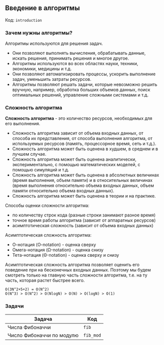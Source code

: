 ## Введение в алгоритмы

Код: `introduction`

### Зачем нужны алгоритмы?

Алгоритмы используются для решения задач.

- Они позволяют выполнять вычисления, обрабатывать данные, искать решения, принимать решения и многое другое.
- Алгоритмы используются во всех областях науки, техники, экономики, медицины и т.д.
- Они позволяют автоматизировать процессы, ускорить выполнение задач, уменьшить затраты ресурсов.
- Алгоритмы позволяют решать задачи, которые невозможно решить вручную, например, обработка больших объемов данных,
  поиск оптимальных решений, управление сложными системами и т.д.

### Сложность алгоритма

**Сложность алгоритма** - это количество ресурсов, необходимых для его выполнения.

- Сложность алгоритма зависит от объема входных данных, от способа их представления, от способа выполнения алгоритма, от
  используемых ресурсов (память, процессорное время, сеть и т.д.).
- Сложность алгоритма может быть оценена в худшем, в среднем и в лучшем случае.
- Сложность алгоритма может быть оценена аналитически, экспериментально, с помощью математических моделей, с помощью
  симуляций и т.д.
- Сложность алгоритма может быть оценена в абсолютных величинах (время выполнения, объем памяти) и в относительных
  величинах (время выполнения относительно объема входных данных, объем памяти относительно объема входных данных).
- Сложность алгоритма может быть оценена в теории и на практике.

Способы оценки сложности алгоритма:

- по количеству строк кода (разные строки занимают разное время)
- точное время работы алгоритма (зависит от аппаратных ресурсов)
- асимптотическая сложность (зависит от объема входных данных)

Асимптотическая сложность алгоритма:

- О-нотация (O-notation) - оценка сверху
- Омега-нотация (Ω-notation) - оценка снизу
- Тета-нотация (Θ-notation) - оценка сверху и снизу

Асимптотическая сложность алгоритма позволяет оценить его поведение при на бесконечных входных данных.
Поэтому мы будем смотреть только на главную часть сложности алгоритма, т.е. на ту часть, которая растет быстрее всего.

`O(3N^2+5+2) = O(N^2)`  
`O(N^3) > O(N^2) > O(NlogN) > O(N) > O(logN) > O(1)`

### Задачи

| Задача                    | Код       |
|---------------------------|-----------|
| Числа Фибоначчи           | `fib`     |
| Число Фибоначчи по модулю | `fib_mod` |
